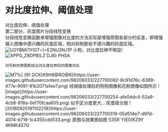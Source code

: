 # 对比度拉伸、阈值处理  
对比度拉伸、阈值处理  
第二部分，灰度图片分段线性变换  
分段线性变换函数来增强图像对比度的方法实际是增强原图各部分的反差，即增强输入图像中感兴趣的灰度区域，相对抑制那些不感兴趣的灰度区域。  ![U2YBM{1YIGT~}~E2NU2NJ1P](https://user-images.githubusercontent.com/98206033/227700011-0a26cdf0-5f12-4c0b-ad84-144734b75729.png)
  小狗，对比度拉伸不明显! ![XPPG_Z9DPB)LZ`DJ6} PHSA](https://user-images.githubusercontent.com/98206033/227700425-76931b3b-3923-49b9-b127-042a80ae2c2c.png)
 
    
    对花粉的原图和经过对比度拉伸后的图像对比  
![M7%{ {91 GCK)K$9H9@RO@6](https://user-images.githubusercontent.com/98206033/227700082-8c91d76c-6389-477e-9091-81b2071a1ee7.png)    
经阈值处理后的狗狗图像和花粉图像如图所示  ![image](https://user-images.githubusercontent.com/98206033/227700254-afe0ddc4-52a9-4cb8-818a-0ef70fcaa605.png)    
似乎区分度更大...  
灰度级分层  ![20180920191102218](https://user-images.githubusercontent.com/98206033/227700319-05d514e7-d97d-4074-b716-1c4355cdd533.png)  
原图与效果图如图  
![35R`Y(E0(KZ9Y 4KMK$4S7G](https://user-images.githubusercontent.com/98206033/227700345-5fe49d61-cd70-414e-82c6-a93497465ce7.png)

